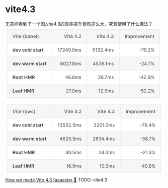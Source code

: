 # vite4.3

无意间看到了一个图,vite4.3的效率提升竟然这么大，究竟使用了什么魔法？
![效率图](../imgs/vite4.3%E6%95%88%E7%8E%87%E5%9B%BE.png)
[How we made Vite 4.3 faaaaster 🚀](https://sun0day.github.io/blog/vite/why-vite4_3-is-faster.html)
TODO: vite4.3